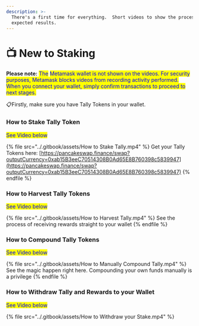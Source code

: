 ```yaml
---
description: >-
  There's a first time for everything.  Short videos to show the process and
  expected results.
---
```


# 📺 New to Staking

**Please note:**  <mark style="color:blue;">The</mark> <mark style="color:blue;">Metamask wallet is not shown on the videos.  For security purposes, Metamask blocks videos from recording activity performed.  When you connect your wallet, simply confirm transactions to proceed to next stages.</mark>

📋Firstly, make sure you have Tally Tokens in your wallet.

### How to Stake Tally Token

<mark style="color:blue;">See Video below</mark>

{% file src="../.gitbook/assets/How to Stake Tally.mp4" %}
Get your Tally Tokens here: [https://pancakeswap.finance/swap?outputCurrency=0xab15B3eeC70514308B0Ad65E8B760398c5839947](https://pancakeswap.finance/swap?outputCurrency=0xab15B3eeC70514308B0Ad65E8B760398c5839947)
{% endfile %}

### How to Harvest Tally Tokens

<mark style="color:blue;">See Video below</mark>

{% file src="../.gitbook/assets/How to Harvest Tally.mp4" %}
See the process of receiving rewards straight to your wallet
{% endfile %}

### How to Compound Tally Tokens

<mark style="color:blue;">See Video below</mark>

{% file src="../.gitbook/assets/How to Manually Compound Tally.mp4" %}
See the magic happen right here. Compounding your own funds manually is a privilege&#x20;
{% endfile %}

### How to Withdraw Tally and Rewards to your Wallet

<mark style="color:blue;">See Video below</mark>

{% file src="../.gitbook/assets/How to Withdraw your Stake.mp4" %}
